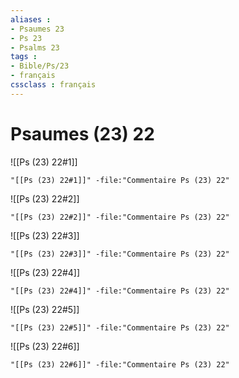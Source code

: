 ```yaml
---
aliases : 
- Psaumes 23
- Ps 23
- Psalms 23
tags : 
- Bible/Ps/23
- français
cssclass : français
---
```


# Psaumes (23) 22

![[Ps (23) 22#1]]

```query
"[[Ps (23) 22#1]]" -file:"Commentaire Ps (23) 22"
```

![[Ps (23) 22#2]]

```query
"[[Ps (23) 22#2]]" -file:"Commentaire Ps (23) 22"
```

![[Ps (23) 22#3]]

```query
"[[Ps (23) 22#3]]" -file:"Commentaire Ps (23) 22"
```

![[Ps (23) 22#4]]

```query
"[[Ps (23) 22#4]]" -file:"Commentaire Ps (23) 22"
```

![[Ps (23) 22#5]]

```query
"[[Ps (23) 22#5]]" -file:"Commentaire Ps (23) 22"
```

![[Ps (23) 22#6]]

```query
"[[Ps (23) 22#6]]" -file:"Commentaire Ps (23) 22"
```


